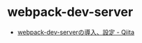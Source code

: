 # webpack-dev-server
- [webpack-dev-serverの導入、設定 - Qiita](https://qiita.com/10mi8o/items/2477f2640291f0ce6687)
